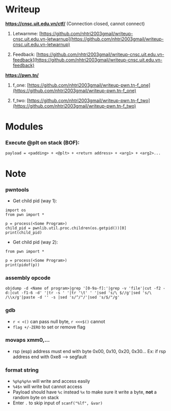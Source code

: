 # Writeup

**https://cnsc.uit.edu.vn/ctf/** (Connection closed, cannot connect)

1. Letwarnme: [https://github.com/nhtri2003gmail/writeup-cnsc.uit.edu.vn-letwarnup](https://github.com/nhtri2003gmail/writeup-cnsc.uit.edu.vn-letwarnup)

2. Feedback: [https://github.com/nhtri2003gmail/writeup-cnsc.uit.edu.vn-feedback](https://github.com/nhtri2003gmail/writeup-cnsc.uit.edu.vn-feedback)

**https://pwn.tn/**

1. f_one: [https://github.com/nhtri2003gmail/writeup-pwn.tn-f_one](https://github.com/nhtri2003gmail/writeup-pwn.tn-f_one)

2. f_two: [https://github.com/nhtri2003gmail/writeup-pwn.tn-f_two](https://github.com/nhtri2003gmail/writeup-pwn.tn-f_two)

# Modules

### Execute @plt on stack (BOF):
```
payload = <padding> + <@plt> + <return address> + <arg1> + <arg2>...
```

# Note

### pwntools  
- Get child pid (way 1): 
```
import os
from pwn import *

p = process(<Some Program>)
child_pid = pwnlib.util.proc.children(os.getpid())[0]
print(child_pid)
```
- Get child pid (way 2):
```
from pwn import *

p = process(<Some Program>)
print(pidof(p))
```

### assembly opcode
```
objdump -d <Name of program>|grep '[0-9a-f]:'|grep -v 'file'|cut -f2 -d:|cut -f1-6 -d' '|tr -s ' '|tr '\t' ' '|sed 's/\ $//g'|sed 's/\ /\\x/g'|paste -d '' -s |sed 's/^/"/'|sed 's/$/"/g'
```

### gdb
- `r < <()` can pass null byte, `r <<<$()` cannot
- `flag +/-ZERO` to set or remove flag
 
### movaps xmm0,... 
- rsp (esp) address must end with byte 0x00, 0x10, 0x20, 0x30... Ex: if rsp address end with 0xe8 --> segfault

### format string 
- `%p%p%p%n` will write and access easily
- `%4$n` will write but cannot access
- Payload should have `%c` instead `%x` to make sure it write a byte, **not** a random byte on stack
- Enter `.` to skip input of `scanf("%lf", &var)`
